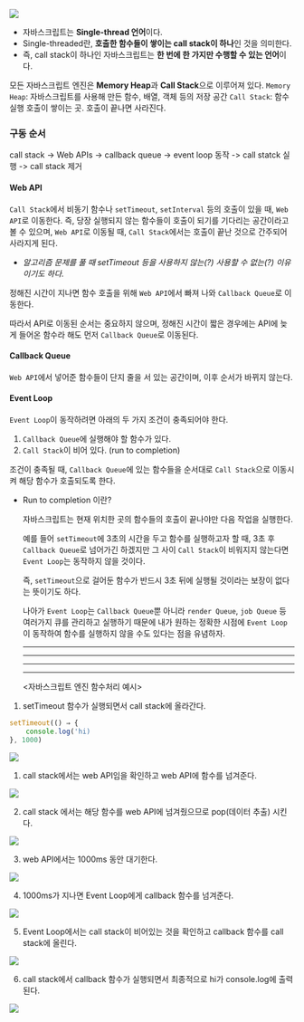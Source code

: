 ![](https://images.velog.io/images/kimdw1991/post/843219e3-08ce-4947-af1f-e2cc34ed0c56/%E1%84%87%E1%85%B5%E1%84%83%E1%85%A9%E1%86%BC%E1%84%80%E1%85%B5%E1%84%8E%E1%85%A5%E1%84%85%E1%85%B5.png)

- 자바스크립트는 **Single-thread 언어**이다.
- Single-threaded란, **호출한 함수들이 쌓이는 call stack이 하나**인 것을 의미한다.
- 즉, call stack이 하나인 자바스크립트는 **한 번에 한 가지만 수행할 수 있는 언어**이다.

모든 자바스크립트 엔진은 **Memory Heap**과 **Call Stack**으로 이루어져 있다.
`Memory Heap`: 자바스크립트를 사용해 만든 함수, 배열, 객체 등의 저장 공간
`Call Stack`: 함수 실행 호출이 쌓이는 곳. 호출이 끝나면 사라진다.

### 구동 순서

call stack -> Web APIs -> callback queue -> event loop 동작 -> call statck 실행 -> call stack 제거

#### Web API

`Call Stack`에서 비동기 함수나 `setTimeout`, `setInterval` 등의 호출이 있을 때, `Web API`로 이동한다. 즉, 당장 실행되지 않는 함수들이 호출이 되기를 기다리는 공간이라고 볼 수 있으며, `Web API`로 이동될 때, `Call Stack`에서는 호출이 끝난 것으로 간주되어 사라지게 된다.

- _알고리즘 문제를 풀 때 setTimeout 등을 사용하지 않는(?) 사용할 수 없는(?) 이유이기도 하다._

정해진 시간이 지나면 함수 호출을 위해 `Web API`에서 빠져 나와 `Callback Queue`로 이동한다.

따라서 API로 이동된 순서는 중요하지 않으며, 정해진 시간이 짧은 경우에는 API에 늦게 들어온 함수라 해도 먼저 `Callback Queue`로 이동된다.

#### Callback Queue

`Web API`에서 넣어준 함수들이 단지 줄을 서 있는 공간이며, 이후 순서가 바뀌지 않는다.

#### Event Loop

`Event Loop`이 동작하려면 아래의 두 가지 조건이 충족되어야 한다.

1. `Callback Queue`에 실행해야 할 함수가 있다.
2. `Call Stack`이 비어 있다. (run to completion)

조건이 충족될 때, `Callback Queue`에 있는 함수들을 순서대로 `Call Stack`으로 이동시켜 해당 함수가 호출되도록 한다.

- Run to completion 이란?

  자바스크립트는 현재 위치한 곳의 함수들의 호출이 끝나야만 다음 작업을 실행한다.

  예를 들어 `setTimeout`에 3초의 시간을 두고 함수를 실행하고자 할 때, 3초 후 `Callback Queue`로 넘어가긴 하겠지만 그 사이 `Call Stack`이 비워지지 않는다면 `Event Loop`는 동작하지 않을 것이다.

  즉, `setTimeout`으로 걸어둔 함수가 반드시 3초 뒤에 실행될 것이라는 보장이 없다는 뜻이기도 하다.

  나아가 `Event Loop`는 `Callback Queue`뿐 아니라 `render Queue`, `job Queue` 등 여러가지 큐를 관리하고 실행하기 때문에 내가 원하는 정확한 시점에 `Event Loop`이 동작하여 함수를 실행하지 않을 수도 있다는 점을 유념하자.

  ***

  ***

  ***

  ***

  <자바스크립트 엔진 함수처리 예시>

1. setTimeout 함수가 실행되면서 call stack에 올라간다.

```jsx
setTimeout(() ⇒ {
	console.log('hi)
}, 1000)
```

![](https://images.velog.io/images/kimdw1991/post/af5f2205-7c39-40dd-9354-a80a127706e4/eventloop1.png)

1. call stack에서는 web API임을 확인하고 web API에 함수를 넘겨준다.

![](https://images.velog.io/images/kimdw1991/post/e7984a33-de5d-4a3d-8cbe-286e9a2818d0/eventloop2.png)

2. call stack 에서는 해당 함수를 web API에 넘겨줬으므로 pop(데이터 추출) 시킨다.

![](https://images.velog.io/images/kimdw1991/post/d377f2fd-df9b-4bec-8b94-18fc8e3b79d9/eventloop3.png)

3. web API에서는 1000ms 동안 대기한다.

![](https://images.velog.io/images/kimdw1991/post/ddc35b5f-5397-4fa0-a087-fcc7b29e5561/eventloop4.png)

4. 1000ms가 지나면 Event Loop에게 callback 함수를 넘겨준다.

![](https://images.velog.io/images/kimdw1991/post/f046b0d7-864e-4e52-8409-6ef81ab10651/eventloop5.png)

5. Event Loop에서는 call stack이 비어있는 것을 확인하고 callback 함수를 call stack에 올린다.

![](https://images.velog.io/images/kimdw1991/post/3f3138cf-0433-4539-9fea-0f2e5c5b50d7/eventloop6.png)

6. call stack에서 callback 함수가 실행되면서 최종적으로 hi가 console.log에 출력된다.

![](https://images.velog.io/images/kimdw1991/post/703698dc-7fd3-4b9f-90ad-e9d6d6a8a09d/eventloop7.png)
